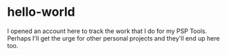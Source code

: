 # hello-world

I opened an account here to track the work that I do for my PSP Tools.  Perhaps I'll get the urge for other personal projects and they'll end up here too.
